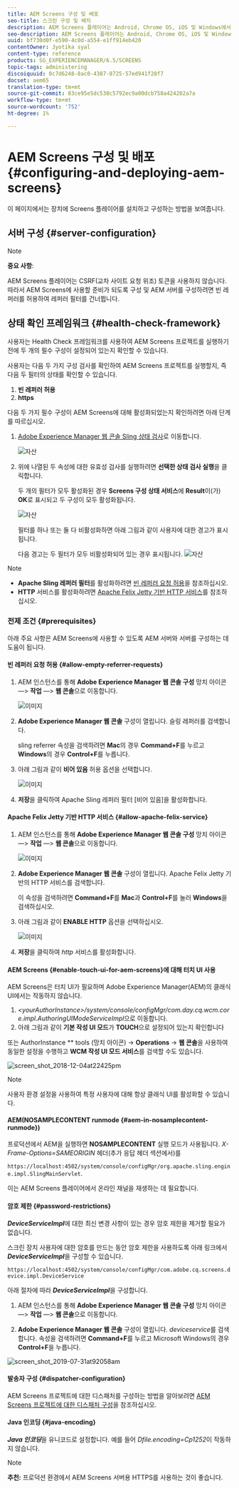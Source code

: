 ```yaml
---
title: AEM Screens 구성 및 배포
seo-title: 스크린 구성 및 배치
description: AEM Screens 플레이어는 Android, Chrome OS, iOS 및 Windows에서 사용할 수 있습니다. 이 페이지에서는 AEM Screens의 구성 및 배포에 대해 설명하고 플레이어 장치에 대한 h/w 선택 지침을 요약합니다.
seo-description: AEM Screens 플레이어는 Android, Chrome OS, iOS 및 Windows에서 사용할 수 있습니다. 이 페이지에서는 AEM Screens의 구성 및 배포에 대해 설명하고 플레이어 장치에 대한 h/w 선택 지침을 요약합니다.
uuid: bf730d0f-e590-4c0d-a554-e1ff914eb420
contentOwner: Jyotika syal
content-type: reference
products: SG_EXPERIENCEMANAGER/6.5/SCREENS
topic-tags: administering
discoiquuid: 0c7d6248-8ac0-4387-8725-57ed941f28f7
docset: aem65
translation-type: tm+mt
source-git-commit: 83ce95e5dc530c5792ec9a00dcb758a424202a7a
workflow-type: tm+mt
source-wordcount: '752'
ht-degree: 1%

---
```



# AEM Screens 구성 및 배포 {#configuring-and-deploying-aem-screens}

이 페이지에서는 장치에 Screens 플레이어를 설치하고 구성하는 방법을 보여줍니다.

## 서버 구성 {#server-configuration}

>[!NOTE]
>
>**중요 사항**:
>
>AEM Screens 플레이어는 CSRF(교차 사이트 요청 위조) 토큰을 사용하지 않습니다. 따라서 AEM Screens에 사용할 준비가 되도록 구성 및 AEM 서버를 구성하려면 빈 레퍼러를 허용하여 레퍼러 필터를 건너뜁니다.

## 상태 확인 프레임워크 {#health-check-framework}

사용자는 Health Check 프레임워크를 사용하여 AEM Screens 프로젝트를 실행하기 전에 두 개의 필수 구성이 설정되어 있는지 확인할 수 있습니다.

사용자는 다음 두 가지 구성 검사를 확인하여 AEM Screens 프로젝트를 실행할지, 즉 다음 두 필터의 상태를 확인할 수 있습니다.

1. **빈 레퍼러 허용**
2. **https**

다음 두 가지 필수 구성이 AEM Screens에 대해 활성화되었는지 확인하려면 아래 단계를 따르십시오.

1. [Adobe Experience Manager 웹 콘솔 Sling 상태 검사](http://localhost:4502/system/console/healthcheck?tags=screensconfigs&amp;overrideGlobalTimeout=)로 이동합니다.

   ![자산](assets/health-check1.png)


2. 위에 나열된 두 속성에 대한 유효성 검사를 실행하려면 **선택한 상태 검사 실행**&#x200B;을 클릭합니다.

   두 개의 필터가 모두 활성화된 경우 **Screens 구성 상태 서비스**&#x200B;에 **Result**&#x200B;이(가) **OK**&#x200B;로 표시되고 두 구성이 모두 활성화됩니다.

   ![자산](assets/health-check2.png)

   필터를 하나 또는 둘 다 비활성화하면 아래 그림과 같이 사용자에 대한 경고가 표시됩니다.

   다음 경고는 두 필터가 모두 비활성화되어 있는 경우 표시됩니다.
   ![자산](assets/health-check3.png)

>[!NOTE]
>
>* **Apache Sling 레퍼러 필터**&#x200B;를 활성화하려면 [빈 레퍼러 요청 허용](/help/user-guide/configuring-screens-introduction.md#allow-empty-referrer-requests)을 참조하십시오.
>* **HTTP** 서비스를 활성화하려면 [Apache Felix Jetty 기반 HTTP 서비스](/help/user-guide/configuring-screens-introduction.md#allow-apache-felix-service)를 참조하십시오.


### 전제 조건 {#prerequisites}

아래 주요 사항은 AEM Screens에 사용할 수 있도록 AEM 서버와 서버를 구성하는 데 도움이 됩니다.

#### 빈 레퍼러 요청 허용 {#allow-empty-referrer-requests}

1. AEM 인스턴스를 통해 **Adobe Experience Manager 웹 콘솔 구성** 망치 아이콘 —> **작업** —> **웹 콘솔**&#x200B;으로 이동합니다.

   ![이미지](assets/config/empty-ref1.png)

1. **Adobe Experience Manager 웹 콘솔** 구성이 열립니다. 슬링 레퍼러를 검색합니다.

   sling referrer 속성을 검색하려면 **Mac**&#x200B;의 경우 **Command+F**&#x200B;를 누르고 **Windows**&#x200B;의 경우 **Control+F**&#x200B;를 누릅니다.

1. 아래 그림과 같이 **비어 있음** 허용 옵션을 선택합니다.

   ![이미지](assets/config/empty-ref2.png)

1. **저장**&#x200B;을 클릭하여 Apache Sling 레퍼러 필터 [비어 있음]을 활성화합니다.


#### Apache Felix Jetty 기반 HTTP 서비스 {#allow-apache-felix-service}

1. AEM 인스턴스를 통해 **Adobe Experience Manager 웹 콘솔 구성** 망치 아이콘 —> **작업** —> **웹 콘솔**&#x200B;으로 이동합니다.

   ![이미지](assets/config/empty-ref1.png)

1. **Adobe Experience Manager 웹 콘솔** 구성이 열립니다. Apache Felix Jetty 기반의 HTTP 서비스를 검색합니다.

   이 속성을 검색하려면 **Command+F**&#x200B;를 **Mac**&#x200B;과 **Control+F**&#x200B;를 눌러 **Windows**&#x200B;을 검색하십시오.

1. 아래 그림과 같이 **ENABLE HTTP** 옵션을 선택하십시오.

   ![이미지](assets/config/config-1.png)

1. **저장**&#x200B;을 클릭하여 *http* 서비스를 활성화합니다.

#### AEM Screens {#enable-touch-ui-for-aem-screens}에 대해 터치 UI 사용

AEM Screens은 터치 UI가 필요하며 Adobe Experience Manager(AEM)의 클래식 UI에서는 작동하지 않습니다.

1. *&lt;yourAuthorInstance>/system/console/configMgr/com.day.cq.wcm.core.impl.AuthoringUIModeServiceImpl*&#x200B;으로 이동합니다.
1. 아래 그림과 같이 **기본 작성 UI 모드**&#x200B;가 **TOUCH**&#x200B;으로 설정되어 있는지 확인합니다

또는 AuthorInstance ** tools (망치 아이콘) -> **Operations** -> **웹 콘솔**&#x200B;을 사용하여 동일한 설정을 수행하고 **WCM 작성 UI 모드 서비스**&#x200B;를 검색할 수도 있습니다.

![screen_shot_2018-12-04at22425pm](assets/screen_shot_2018-12-04at22425pm.png)

>[!NOTE]
>
>사용자 환경 설정을 사용하여 특정 사용자에 대해 항상 클래식 UI를 활성화할 수 있습니다.

#### AEM(NOSAMPLECONTENT runmode {#aem-in-nosamplecontent-runmode})

프로덕션에서 AEM을 실행하면 **NOSAMPLECONTENT** 실행 모드가 사용됩니다. *X-Frame-Options=SAMEORIGIN* 헤더(추가 응답 헤더 섹션에서)를

`https://localhost:4502/system/console/configMgr/org.apache.sling.engine.impl.SlingMainServlet`.

이는 AEM Screens 플레이어에서 온라인 채널을 재생하는 데 필요합니다.

#### 암호 제한 {#password-restrictions}

***DeviceServiceImpl***&#x200B;에 대한 최신 변경 사항이 있는 경우 암호 제한을 제거할 필요가 없습니다.

스크린 장치 사용자에 대한 암호를 만드는 동안 암호 제한을 사용하도록 아래 링크에서 ***DeviceServiceImpl***&#x200B;을 구성할 수 있습니다.

`https://localhost:4502/system/console/configMgr/com.adobe.cq.screens.device.impl.DeviceService`

아래 절차에 따라 ***DeviceServiceImpl***&#x200B;을 구성합니다.

1. AEM 인스턴스를 통해 **Adobe Experience Manager 웹 콘솔 구성** 망치 아이콘 —> **작업** —> **웹 콘솔**&#x200B;으로 이동합니다.

1. **Adobe Experience Manager 웹 콘솔** 구성이 열립니다. *deviceservice*&#x200B;를 검색합니다. 속성을 검색하려면 **Command+F**&#x200B;를 누르고 Microsoft Windows의 경우 **Control+F**&#x200B;을 누릅니다.

![screen_shot_2019-07-31at92058am](assets/screen_shot_2019-07-31at92058am.png)

#### 발송자 구성 {#dispatcher-configuration}

AEM Screens 프로젝트에 대한 디스패처를 구성하는 방법을 알아보려면 [AEM Screens 프로젝트에 대한 디스패처 구성](dispatcher-configurations-aem-screens.md)을 참조하십시오.

#### Java 인코딩 {#java-encoding}

***Java 인코딩***&#x200B;을 유니코드로 설정합니다. 예를 들어 *Dfile.encoding=Cp1252*&#x200B;이 작동하지 않습니다.

>[!NOTE]
>**추천:**
>프로덕션 환경에서 AEM Screens 서버용 HTTPS를 사용하는 것이 좋습니다.








